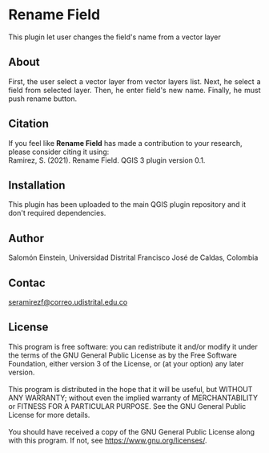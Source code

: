 # Rename Field
This plugin let user changes the field's name from a vector layer

## About
<p align="justify">First, the user select a vector layer from vector layers list. Next, he select a field from selected layer. Then, he enter field's new name. Finally, he must push rename button.</p>

## Citation
If you feel like <b>Rename Field</b> has made a contribution to your research, please consider citing it using: <br>
Ramirez, S. (2021). Rename Field. QGIS 3 plugin version 0.1.

## Installation
This plugin has been uploaded to the main QGIS plugin repository and it don't required dependencies.

## Author
Salomón Einstein, Universidad Distrital Francisco José de Caldas, Colombia

## Contac
seramirezf@correo.udistrital.edu.co

## License
This program is free software: you can redistribute it and/or modify it under the terms of the GNU General Public License as by the Free Software Foundation, either version 3 of the License, or (at your option) any later version. <br><br>This program is distributed in the hope that it will be useful, but WITHOUT ANY WARRANTY; without even the implied warranty of MERCHANTABILITY or FITNESS FOR A PARTICULAR PURPOSE. See the GNU General Public License for more details. <br><br>You should have received a copy of the GNU General Public License along with this program.  If not, see <https://www.gnu.org/licenses/>.
